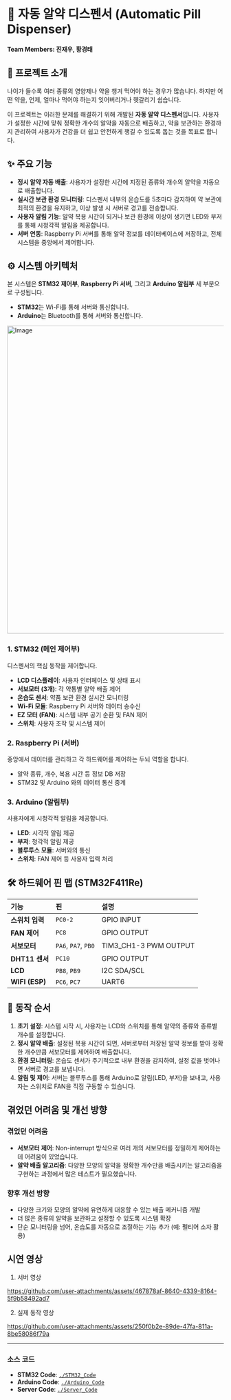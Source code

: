 # 💊 자동 알약 디스펜서 (Automatic Pill Dispenser)

**Team Members: 진재우, 황경태**

## 📖 프로젝트 소개

나이가 들수록 여러 종류의 영양제나 약을 챙겨 먹어야 하는 경우가 많습니다. 하지만 어떤 약을, 언제, 얼마나 먹어야 하는지 잊어버리거나 헷갈리기 쉽습니다.

이 프로젝트는 이러한 문제를 해결하기 위해 개발된 **자동 알약 디스펜서**입니다. 사용자가 설정한 시간에 맞춰 정확한 개수의 알약을 자동으로 배출하고, 약을 보관하는 환경까지 관리하여 사용자가 건강을 더 쉽고 안전하게 챙길 수 있도록 돕는 것을 목표로 합니다.

## ✨ 주요 기능

* **정시 알약 자동 배출**: 사용자가 설정한 시간에 지정된 종류와 개수의 알약을 자동으로 배출합니다.
* **실시간 보관 환경 모니터링**: 디스펜서 내부의 온습도를 5초마다 감지하여 약 보관에 최적의 환경을 유지하고, 이상 발생 시 서버로 경고를 전송합니다.
* **사용자 알림 기능**: 알약 복용 시간이 되거나 보관 환경에 이상이 생기면 LED와 부저를 통해 시청각적 알림을 제공합니다.
* **서버 연동**: Raspberry Pi 서버를 통해 알약 정보를 데이터베이스에 저장하고, 전체 시스템을 중앙에서 제어합니다.

## ⚙️ 시스템 아키텍처

본 시스템은 **STM32 제어부**, **Raspberry Pi 서버**, 그리고 **Arduino 알림부** 세 부분으로 구성됩니다.

* **STM32**는 Wi-Fi를 통해 서버와 통신합니다.
* **Arduino**는 Bluetooth를 통해 서버와 통신합니다.

<img width="1130" height="714" alt="Image" src="https://github.com/user-attachments/assets/69837168-c7b7-4d87-aff0-0b7c37574ed6" />


### **1. STM32 (메인 제어부)**
디스펜서의 핵심 동작을 제어합니다.

* **LCD 디스플레이**: 사용자 인터페이스 및 상태 표시
* **서보모터 (3개)**: 각 약통별 알약 배출 제어
* **온습도 센서**: 약품 보관 환경 실시간 모니터링
* **Wi-Fi 모듈**: Raspberry Pi 서버와 데이터 송수신
* **EZ 모터 (FAN)**: 시스템 내부 공기 순환 및 FAN 제어
* **스위치**: 사용자 조작 및 시스템 제어

### **2. Raspberry Pi (서버)**
중앙에서 데이터를 관리하고 각 하드웨어를 제어하는 두뇌 역할을 합니다.

* 알약 종류, 개수, 복용 시간 등 정보 DB 저장
* STM32 및 Arduino 와의 데이터 통신 중계

### **3. Arduino (알림부)**
사용자에게 시청각적 알림을 제공합니다.

* **LED**: 시각적 알림 제공
* **부저**: 청각적 알림 제공
* **블루투스 모듈**: 서버와의 통신
* **스위치**: FAN 제어 등 사용자 입력 처리

## 🛠️ 하드웨어 핀 맵 (STM32F411Re)

| 기능 | 핀 | 설명 |
| :--- | :--- | :--- |
| **스위치 입력** | `PC0-2` | GPIO INPUT |
| **FAN 제어** | `PC8` | GPIO OUTPUT |
| **서보모터** | `PA6`, `PA7`, `PB0` | TIM3_CH1-3 PWM OUTPUT |
| **DHT11 센서** | `PC10` | GPIO OUTPUT |
| **LCD** | `PB8`, `PB9` | I2C SDA/SCL |
| **WIFI (ESP)** | `PC6`, `PC7` | UART6 |

## 🚀 동작 순서

1.  **초기 설정**: 시스템 시작 시, 사용자는 LCD와 스위치를 통해 알약의 종류와 종류별 개수를 설정합니다.
2.  **정시 알약 배출**: 설정된 복용 시간이 되면, 서버로부터 저장된 알약 정보를 받아 정확한 개수만큼 서보모터를 제어하여 배출합니다.
3.  **환경 모니터링**: 온습도 센서가 주기적으로 내부 환경을 감지하여, 설정 값을 벗어나면 서버로 경고를 보냅니다.
4.  **알림 및 제어**: 서버는 블루투스를 통해 Arduino로 알림(LED, 부저)을 보내고, 사용자는 스위치로 FAN을 직접 구동할 수 있습니다.

## 겪었던 어려움 및 개선 방향

### **겪었던 어려움**

* **서보모터 제어**: Non-interrupt 방식으로 여러 개의 서보모터를 정밀하게 제어하는 데 어려움이 있었습니다.
* **알약 배출 알고리즘**: 다양한 모양의 알약을 정확한 개수만큼 배출시키는 알고리즘을 구현하는 과정에서 많은 테스트가 필요했습니다.

### **향후 개선 방향**

* 다양한 크기와 모양의 알약에 유연하게 대응할 수 있는 배출 메커니즘 개발
* 더 많은 종류의 알약을 보관하고 설정할 수 있도록 시스템 확장
* 단순 모니터링을 넘어, 온습도를 자동으로 조절하는 기능 추가 (예: 펠티어 소자 활용)


## 시연 영상
1. 서버 영상

https://github.com/user-attachments/assets/467878af-8640-4339-8164-5f9b58492ad7

2. 실제 동작 영상
   
https://github.com/user-attachments/assets/250f0b2e-89de-47fa-811a-8be58086f79a

---
### **소스 코드**
* **STM32 Code**: [`./STM32_Code`](https://github.com/bbangx2/intel_mini_project_1/tree/470351239bbd249337618bbd2e411f06a66c086b/1.%EC%BD%94%EB%93%9C/STM32)
* **Arduino Code**: [`./Arduino_Code`](https://github.com/bbangx2/intel_mini_project_1/tree/470351239bbd249337618bbd2e411f06a66c086b/1.%EC%BD%94%EB%93%9C/arduinio/mini_project)
* **Server Code**: [`./Server_Code`](https://github.com/bbangx2/Intel_mini_project_1/tree/7bd3a93b2db8a3547e7e12849eddb72e5409e7c0/1.%EC%BD%94%EB%93%9C/Raspberry%20Pi)
